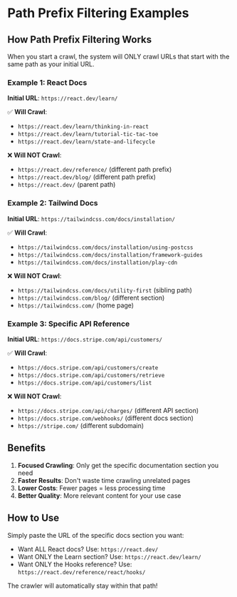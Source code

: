 # Path Prefix Filtering Examples

## How Path Prefix Filtering Works

When you start a crawl, the system will ONLY crawl URLs that start with the same path as your initial URL.

### Example 1: React Docs
**Initial URL**: `https://react.dev/learn/`

✅ **Will Crawl**:
- `https://react.dev/learn/thinking-in-react`
- `https://react.dev/learn/tutorial-tic-tac-toe`
- `https://react.dev/learn/state-and-lifecycle`

❌ **Will NOT Crawl**:
- `https://react.dev/reference/` (different path prefix)
- `https://react.dev/blog/` (different path prefix)
- `https://react.dev/` (parent path)

### Example 2: Tailwind Docs
**Initial URL**: `https://tailwindcss.com/docs/installation/`

✅ **Will Crawl**:
- `https://tailwindcss.com/docs/installation/using-postcss`
- `https://tailwindcss.com/docs/installation/framework-guides`
- `https://tailwindcss.com/docs/installation/play-cdn`

❌ **Will NOT Crawl**:
- `https://tailwindcss.com/docs/utility-first` (sibling path)
- `https://tailwindcss.com/blog/` (different section)
- `https://tailwindcss.com/` (home page)

### Example 3: Specific API Reference
**Initial URL**: `https://docs.stripe.com/api/customers/`

✅ **Will Crawl**:
- `https://docs.stripe.com/api/customers/create`
- `https://docs.stripe.com/api/customers/retrieve`
- `https://docs.stripe.com/api/customers/list`

❌ **Will NOT Crawl**:
- `https://docs.stripe.com/api/charges/` (different API section)
- `https://docs.stripe.com/webhooks/` (different docs section)
- `https://stripe.com/` (different subdomain)

## Benefits

1. **Focused Crawling**: Only get the specific documentation section you need
2. **Faster Results**: Don't waste time crawling unrelated pages
3. **Lower Costs**: Fewer pages = less processing time
4. **Better Quality**: More relevant content for your use case

## How to Use

Simply paste the URL of the specific docs section you want:

- Want ALL React docs? Use: `https://react.dev/`
- Want ONLY the Learn section? Use: `https://react.dev/learn/`
- Want ONLY the Hooks reference? Use: `https://react.dev/reference/react/hooks/`

The crawler will automatically stay within that path!